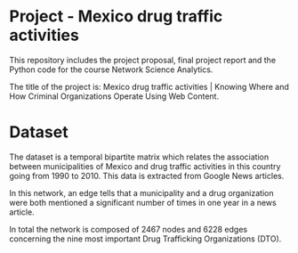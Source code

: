 # Project - Mexico drug traffic activities
This repository includes the project proposal, final project report and the Python code for the course Network Science Analytics.

The title of the project is: Mexico drug traffic activities | Knowing Where and How Criminal Organizations Operate Using Web Content.

# Dataset
The dataset is a temporal bipartite matrix which relates the association between municipalities of Mexico and drug traffic activities in this country going from 1990 to 2010. This data is extracted from Google News articles.

In this network, an edge tells that a municipality and a drug organization were both mentioned a significant number of times in one year in a news article.

In total the network is composed of 2467 nodes and 6228 edges concerning the nine most important Drug Trafficking Organizations (DTO).
